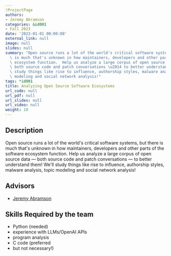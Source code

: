 ```yaml
---
!ProjectPage
authors:
- Jeremy Abramson
categories: &id001
- Fall 2023
date: '2023-01-01 00:00:00'
external_link: null
image: null
slides: null
summary: "Open source runs a lot of the world's critical software systems, but there\
  \ is much that's unknown in how maintainers, developers and other parts of the software\
  \ ecosystem function.  Help us analyze a large corpus of open source data \u2014\
  \ both source code and patch conversations \u2014 to better understand them!  We'll\
  \ study things like rise to influence, authorship styles, malware analysis, topic\
  \ modeling and social network analysis!"
tags: *id001
title: Analyzing Open Source Software Ecosystems
url_code: null
url_pdf: null
url_slides: null
url_video: null
weight: 10
---
```

## Description

Open source runs a lot of the world&#39;s critical software systems, but there is much that&#39;s unknown in how maintainers, developers and other parts of the software ecosystem function.  Help us analyze a large corpus of open source data — both source code and patch conversations — to better understand them!  We&#39;ll study things like rise to influence, authorship styles, malware analysis, topic modeling and social network analysis!




## Advisors

* [Jeremy Abramson](../../../author/jeremy-abramson)

## Skills Required by the team


* Python (needed)
* experience with LLMs/OpenAI APIs
* program analysis
* C code (preferred
* but not necessary!)